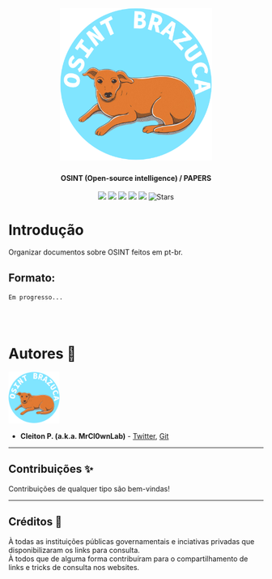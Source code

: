 <h1 align="center">
  <br>
  <a href="https://nuclei.projectdiscovery.io"><img src="assets/logo_profile.png" width="300px" alt="OSINT Brazuca"></a>
</h1>

<h4 align="center">OSINT (Open-source intelligence) / <b>PAPERS</b></h4>


<p align="center">
<a href="https://github.com/osintbrazuca/osint-papers/blob/main/LICENSE"><img src="https://img.shields.io/github/license/osintbrazuca/osint-papers?color=blue"></a>
<a href="https://github.com/osintbrazuca/osint-brazuca/graphs/contributors"><img src="https://img.shields.io/github/contributors-anon/osintbrazuca/osint-papers"></a>
<a href="https://github.com/osintbrazuca/osint-papers/issues"><img src="https://img.shields.io/github/issues-raw/osintbrazuca/osint-papers"></a>
<a href="https://github.com/osintbrazuca/osint-papers/discussions"><img src="https://img.shields.io/github/discussions/osintbrazuca/osint-papers"></a>
<a href="https://github.com/osintbrazuca/osint-papers/network/members"><img src="https://img.shields.io/github/forks/osintbrazuca/osint-papers"></a>
<img src="https://img.shields.io/github/stars/osintbrazuca/osint-papers.svg?style=social" title="Stars" /> 
</p>


# Introdução
Organizar documentos sobre OSINT feitos em pt-br.

## Formato:
```
Em progresso...
```


<br>
<br>

# Autores 👔 <a name="autores"></a>
<p >
<img src="assets/logo_profile.png" width="20%" /><br>
<p>

- **Cleiton P. (a.k.a. MrCl0wnLab)** - [Twitter](https://twitter.com/MrCl0wnLab), [Git](https://github.com/MrCl0wnLab)

---

## Contribuições ✨ <a name="contribuicoes"></a>
Contribuições de qualquer tipo são bem-vindas!
    
---
    
## Créditos 👏 <a name="creditos"></a>
À todas as instituições públicas governamentais e inciativas privadas que disponibilizaram os links para consulta.
<br>
À todos que de alguma forma contribuíram para o compartilhamento de links e tricks de consulta nos websites.
